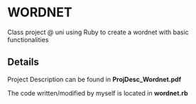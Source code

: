 # WORDNET
Class project @ uni using Ruby to create a wordnet with basic functionalities

## Details
Project Description can be found in **ProjDesc_Wordnet.pdf**

The code written/modified by myself is located in **wordnet.rb**
